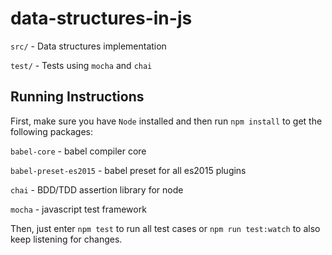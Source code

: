 # data-structures-in-js

`src/` - Data structures implementation

`test/` - Tests using `mocha` and `chai`

## Running Instructions

First, make sure you have `Node` installed and then run `npm install` to get the following packages:

`babel-core` - babel compiler core

`babel-preset-es2015` - babel preset for all es2015 plugins

`chai` - BDD/TDD assertion library for node

`mocha` - javascript test framework

Then, just enter `npm test` to run all test cases or `npm run test:watch` to also keep listening for changes.